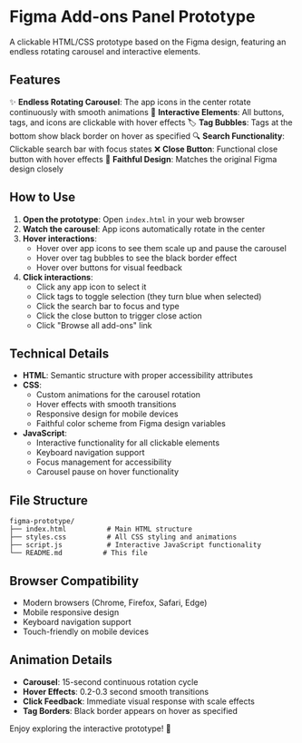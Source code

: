 # Figma Add-ons Panel Prototype

A clickable HTML/CSS prototype based on the Figma design, featuring an endless rotating carousel and interactive elements.

## Features

✨ **Endless Rotating Carousel**: The app icons in the center rotate continuously with smooth animations
🎯 **Interactive Elements**: All buttons, tags, and icons are clickable with hover effects
🏷️ **Tag Bubbles**: Tags at the bottom show black border on hover as specified
🔍 **Search Functionality**: Clickable search bar with focus states
❌ **Close Button**: Functional close button with hover effects
🎨 **Faithful Design**: Matches the original Figma design closely

## How to Use

1. **Open the prototype**: Open `index.html` in your web browser
2. **Watch the carousel**: App icons automatically rotate in the center
3. **Hover interactions**: 
   - Hover over app icons to see them scale up and pause the carousel
   - Hover over tag bubbles to see the black border effect
   - Hover over buttons for visual feedback
4. **Click interactions**:
   - Click any app icon to select it
   - Click tags to toggle selection (they turn blue when selected)
   - Click the search bar to focus and type
   - Click the close button to trigger close action
   - Click "Browse all add-ons" link

## Technical Details

- **HTML**: Semantic structure with proper accessibility attributes
- **CSS**: 
  - Custom animations for the carousel rotation
  - Hover effects with smooth transitions
  - Responsive design for mobile devices
  - Faithful color scheme from Figma design variables
- **JavaScript**: 
  - Interactive functionality for all clickable elements
  - Keyboard navigation support
  - Focus management for accessibility
  - Carousel pause on hover functionality

## File Structure

```
figma-prototype/
├── index.html          # Main HTML structure
├── styles.css          # All CSS styling and animations
├── script.js           # Interactive JavaScript functionality
└── README.md          # This file
```

## Browser Compatibility

- Modern browsers (Chrome, Firefox, Safari, Edge)
- Mobile responsive design
- Keyboard navigation support
- Touch-friendly on mobile devices

## Animation Details

- **Carousel**: 15-second continuous rotation cycle
- **Hover Effects**: 0.2-0.3 second smooth transitions
- **Click Feedback**: Immediate visual response with scale effects
- **Tag Borders**: Black border appears on hover as specified

Enjoy exploring the interactive prototype! 🚀
